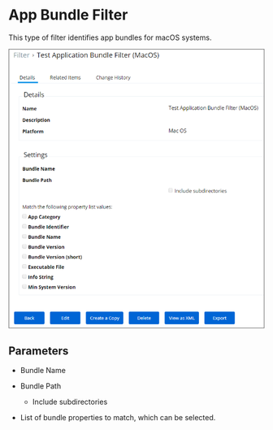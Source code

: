 [title]: # (App Bundle)
[tags]: # (filter types)
[priority]: # (3)
# App Bundle Filter

This type of filter identifies app bundles for macOS systems.

![MacOS application bundle filter](images/app-bundle.png)

## Parameters

* Bundle Name
* Bundle Path

  * Include subdirectories
* List of bundle properties to match, which can be selected.
